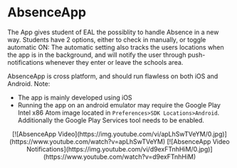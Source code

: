 # AbsenceApp
The App gives student of EAL the possiblity to handle Absence in a new way. 
Students have 2 options, either to check in manually, or toggle automatic ON: The automatic setting also tracks the users locations when the app is in the background, and will notify the user through push-notifications whenever they enter or leave the schools area.

AbsenceApp is cross platform, and should run flawless on both iOS and Android. 
Note:
* The app is mainly developed using iOS
* Running the app on an android emulator may require the Google Play Intel x86 Atom image located in `Preferences>SDK Locations>Android`. Additionally the Google Play Services tool needs to be enabled.

<p align="center">
  [![AbsenceApp Video](https://img.youtube.com/vi/apLhSwTVeYM/0.jpg)](https://www.youtube.com/watch?v=apLhSwTVeYM)
  [![AbsenceApp Video Notifications](https://img.youtube.com/vi/d9exFTnhHiM/0.jpg)](https://www.youtube.com/watch?v=d9exFTnhHiM)
</p>
